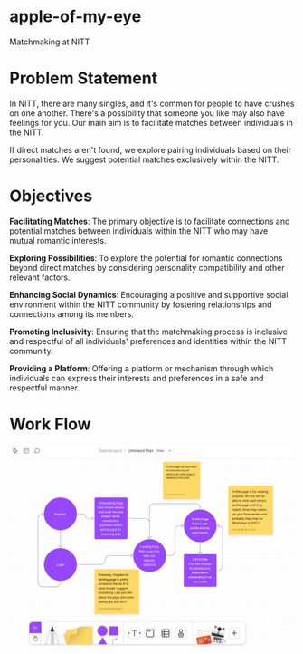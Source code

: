 
# apple-of-my-eye
Matchmaking at NITT
# Problem Statement
In NITT, there are many singles, and it's common for people to have crushes on one another. There's a possibility that someone you like may also have feelings for you. Our main aim is to facilitate matches between individuals in the NITT.

If direct matches aren't found, we explore pairing individuals based on their personalities. We suggest potential matches exclusively within the NITT.

# Objectives
**Facilitating Matches**: The primary objective is to facilitate connections and potential matches between individuals within the NITT who may have mutual romantic interests.

**Exploring Possibilities**: To explore the potential for romantic connections beyond direct matches by considering personality compatibility and other relevant factors.

**Enhancing Social Dynamics**: Encouraging a positive and supportive social environment within the NITT community by fostering relationships and connections among its members.

**Promoting Inclusivity**: Ensuring that the matchmaking process is inclusive and respectful of all individuals' preferences and identities within the NITT community.

**Providing a Platform**: Offering a platform or mechanism through which individuals can express their interests and preferences in a safe and respectful manner.

# Work Flow

![App Screenshot](image1.jpeg)

